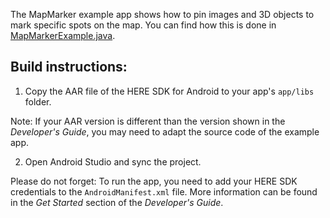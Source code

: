 The MapMarker example app shows how to pin images and 3D objects to mark specific spots on the map. You can find how this is done in [MapMarkerExample.java](app/src/main/java/com/here/mapmarker/MapMarkerExample.java).

Build instructions:
-------------------

1) Copy the AAR file of the HERE SDK for Android to your app's `app/libs` folder.

Note: If your AAR version is different than the version shown in the _Developer's Guide_, you may need to adapt the source code of the example app.

2) Open Android Studio and sync the project.

Please do not forget: To run the app, you need to add your HERE SDK credentials to the `AndroidManifest.xml` file. More information can be found in the _Get Started_ section of the _Developer's Guide_.
